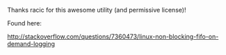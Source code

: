Thanks racic for this awesome utility (and permissive license)!

Found here:

http://stackoverflow.com/questions/7360473/linux-non-blocking-fifo-on-demand-logging
